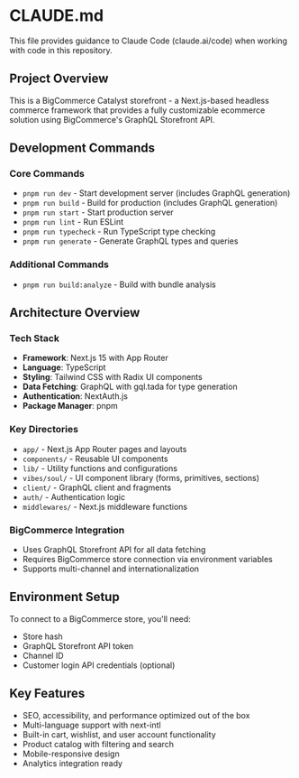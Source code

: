 # CLAUDE.md

This file provides guidance to Claude Code (claude.ai/code) when working with code in this repository.

## Project Overview

This is a BigCommerce Catalyst storefront - a Next.js-based headless commerce framework that provides a fully customizable ecommerce solution using BigCommerce's GraphQL Storefront API.

## Development Commands

### Core Commands
- `pnpm run dev` - Start development server (includes GraphQL generation)
- `pnpm run build` - Build for production (includes GraphQL generation)
- `pnpm run start` - Start production server
- `pnpm run lint` - Run ESLint
- `pnpm run typecheck` - Run TypeScript type checking
- `pnpm run generate` - Generate GraphQL types and queries

### Additional Commands
- `pnpm run build:analyze` - Build with bundle analysis

## Architecture Overview

### Tech Stack
- **Framework**: Next.js 15 with App Router
- **Language**: TypeScript
- **Styling**: Tailwind CSS with Radix UI components
- **Data Fetching**: GraphQL with gql.tada for type generation
- **Authentication**: NextAuth.js
- **Package Manager**: pnpm

### Key Directories
- `app/` - Next.js App Router pages and layouts
- `components/` - Reusable UI components
- `lib/` - Utility functions and configurations
- `vibes/soul/` - UI component library (forms, primitives, sections)
- `client/` - GraphQL client and fragments
- `auth/` - Authentication logic
- `middlewares/` - Next.js middleware functions

### BigCommerce Integration
- Uses GraphQL Storefront API for all data fetching
- Requires BigCommerce store connection via environment variables
- Supports multi-channel and internationalization

## Environment Setup

To connect to a BigCommerce store, you'll need:
- Store hash
- GraphQL Storefront API token
- Channel ID
- Customer login API credentials (optional)

## Key Features

- SEO, accessibility, and performance optimized out of the box
- Multi-language support with next-intl
- Built-in cart, wishlist, and user account functionality
- Product catalog with filtering and search
- Mobile-responsive design
- Analytics integration ready